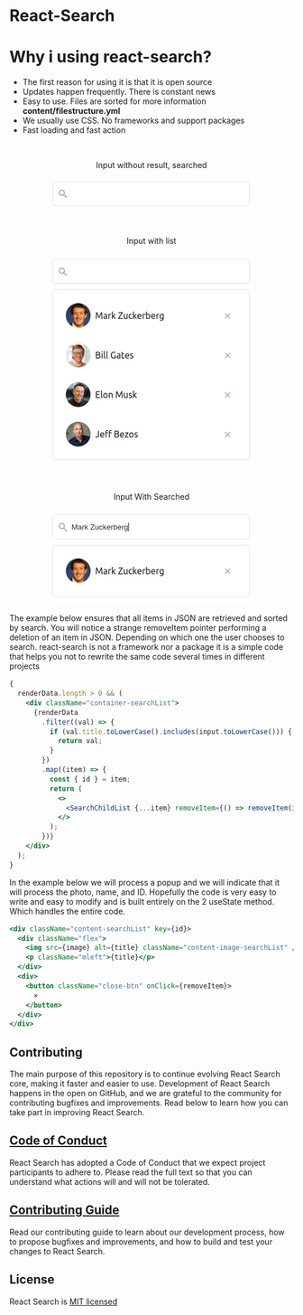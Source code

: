 # React-Search

# Why i using react-search?

<ul>
  <li>The first reason for using it is that it is open source</li>
  <li>Updates happen frequently. There is constant news</li>
  <li>Easy to use. Files are sorted for more information <b>content/filestructure.yml</b></li>
  <li>We usually use CSS. No frameworks and support packages</li>
  <li>Fast loading and fast action</li>
</ul>
<br/>
<p align="center">
Input without result, searched<br/><br/>
<img src="./content/1.png">
</p>
<br/>
<p align="center">
Input with list<br/><br/>
<img src="./content/2.png">
</p>
<br/>
<p align="center">
Input With Searched<br/><br/>
<img src="./content/Screenshot from 2021-04-30 23-19-16.png">
</p>

<p>The example below ensures that all items in JSON are retrieved and sorted by search. You will notice a strange removeItem pointer performing a deletion of an item in JSON. Depending on which one the user chooses to search. react-search is not a framework nor a package it is a simple code that helps you not to rewrite the same code several times in different projects</p>

```jsx
{
  renderData.length > 0 && (
    <div className="container-searchList">
      {renderData
        .filter((val) => {
          if (val.title.toLowerCase().includes(input.toLowerCase())) {
            return val;
          }
        })
        .map((item) => {
          const { id } = item;
          return (
            <>
              <SearchChildList {...item} removeItem={() => removeItem(id)} />
            </>
          );
        })}
    </div>
  );
}
```

<p>In the example below we will process a popup and we will indicate that it will process the photo, name, and ID. Hopefully the code is very easy to write and easy to modify and is built entirely on the 2 useState method. Which handles the entire code.</p>

```jsx
<div className="content-searchList" key={id}>
  <div className="flex">
    <img src={image} alt={title} className="content-image-searchList" />
    <p className="mleft">{title}</p>
  </div>
  <div>
    <button className="close-btn" onClick={removeItem}>
      ×
    </button>
  </div>
</div>
```

## Contributing

The main purpose of this repository is to continue evolving React Search core, making it faster and easier to use. Development of React Search happens in the open on GitHub, and we are grateful to the community for contributing bugfixes and improvements. Read below to learn how you can take part in improving React Search.

## [Code of Conduct](CODE_OF_CONDUCT.md)

React Search has adopted a Code of Conduct that we expect project participants to adhere to. Please read the full text so that you can understand what actions will and will not be tolerated.

## [Contributing Guide](CONTRIBUTING.md)

Read our contributing guide to learn about our development process, how to propose bugfixes and improvements, and how to build and test your changes to React Search.

## License

React Search is [MIT licensed](LICENSE)
